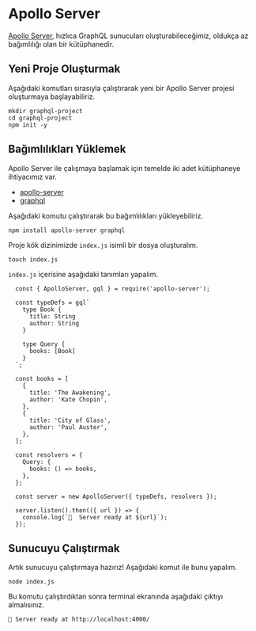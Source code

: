 # Apollo Server

[Apollo Server](https://www.apollographql.com/docs/), hızlıca GraphQL sunucuları oluşturabileceğimiz, oldukça az bağımlılığı olan bir kütüphanedir.

## Yeni Proje Oluşturmak
Aşağıdaki komutları sırasıyla çalıştırarak yeni bir Apollo Server projesi oluşturmaya başlayabiliriz.

```
mkdir graphql-project
cd graphql-project
npm init -y
```

## Bağımlılıkları Yüklemek
Apollo Server ile çalışmaya başlamak için temelde iki adet kütüphaneye ihtiyacımız var.

- [apollo-server](https://npm.im/apollo-server)
- [graphql](https://npm.im/graphql)

Aşağıdaki komutu çalıştırarak bu bağımlılıkları yükleyebiliriz.
```
npm install apollo-server graphql
```

Proje kök dizinimizde `index.js` isimli bir dosya oluşturalım.
```
touch index.js
```

`index.js` içerisine aşağıdaki tanımları yapalım.
```
  const { ApolloServer, gql } = require('apollo-server');

  const typeDefs = gql`
    type Book {
      title: String
      author: String
    }

    type Query {
      books: [Book]
    }
  `;

  const books = [
    {
      title: 'The Awakening',
      author: 'Kate Chopin',
    },
    {
      title: 'City of Glass',
      author: 'Paul Auster',
    },
  ];

  const resolvers = {
    Query: {
      books: () => books,
    },
  };

  const server = new ApolloServer({ typeDefs, resolvers });

  server.listen().then(({ url }) => {
    console.log(`🚀  Server ready at ${url}`);
  });
```


## Sunucuyu Çalıştırmak
Artık sunucuyu çalıştırmaya hazırız! Aşağıdaki komut ile bunu yapalım.

```
node index.js
```

Bu komutu çalıştırdıktan sonra terminal ekranında aşağıdaki çıktıyı almalısınız.
```
🚀 Server ready at http://localhost:4000/
```

